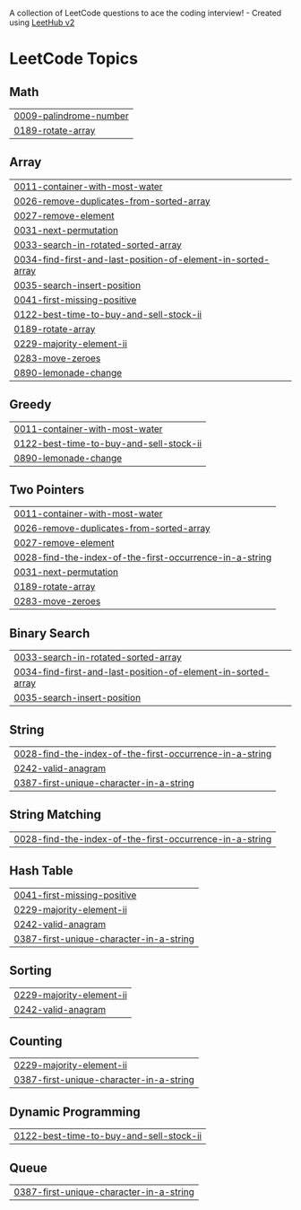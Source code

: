 A collection of LeetCode questions to ace the coding interview! - Created using [LeetHub v2](https://github.com/arunbhardwaj/LeetHub-2.0)
<!---LeetCode Topics Start-->
# LeetCode Topics
## Math
|  |
| ------- |
| [0009-palindrome-number](https://github.com/Kpilsaini12/DSA-Leetcode/tree/master/0009-palindrome-number) |
| [0189-rotate-array](https://github.com/Kpilsaini12/DSA-Leetcode/tree/master/0189-rotate-array) |
## Array
|  |
| ------- |
| [0011-container-with-most-water](https://github.com/Kpilsaini12/DSA-Leetcode/tree/master/0011-container-with-most-water) |
| [0026-remove-duplicates-from-sorted-array](https://github.com/Kpilsaini12/DSA-Leetcode/tree/master/0026-remove-duplicates-from-sorted-array) |
| [0027-remove-element](https://github.com/Kpilsaini12/DSA-Leetcode/tree/master/0027-remove-element) |
| [0031-next-permutation](https://github.com/Kpilsaini12/DSA-Leetcode/tree/master/0031-next-permutation) |
| [0033-search-in-rotated-sorted-array](https://github.com/Kpilsaini12/DSA-Leetcode/tree/master/0033-search-in-rotated-sorted-array) |
| [0034-find-first-and-last-position-of-element-in-sorted-array](https://github.com/Kpilsaini12/DSA-Leetcode/tree/master/0034-find-first-and-last-position-of-element-in-sorted-array) |
| [0035-search-insert-position](https://github.com/Kpilsaini12/DSA-Leetcode/tree/master/0035-search-insert-position) |
| [0041-first-missing-positive](https://github.com/Kpilsaini12/DSA-Leetcode/tree/master/0041-first-missing-positive) |
| [0122-best-time-to-buy-and-sell-stock-ii](https://github.com/Kpilsaini12/DSA-Leetcode/tree/master/0122-best-time-to-buy-and-sell-stock-ii) |
| [0189-rotate-array](https://github.com/Kpilsaini12/DSA-Leetcode/tree/master/0189-rotate-array) |
| [0229-majority-element-ii](https://github.com/Kpilsaini12/DSA-Leetcode/tree/master/0229-majority-element-ii) |
| [0283-move-zeroes](https://github.com/Kpilsaini12/DSA-Leetcode/tree/master/0283-move-zeroes) |
| [0890-lemonade-change](https://github.com/Kpilsaini12/DSA-Leetcode/tree/master/0890-lemonade-change) |
## Greedy
|  |
| ------- |
| [0011-container-with-most-water](https://github.com/Kpilsaini12/DSA-Leetcode/tree/master/0011-container-with-most-water) |
| [0122-best-time-to-buy-and-sell-stock-ii](https://github.com/Kpilsaini12/DSA-Leetcode/tree/master/0122-best-time-to-buy-and-sell-stock-ii) |
| [0890-lemonade-change](https://github.com/Kpilsaini12/DSA-Leetcode/tree/master/0890-lemonade-change) |
## Two Pointers
|  |
| ------- |
| [0011-container-with-most-water](https://github.com/Kpilsaini12/DSA-Leetcode/tree/master/0011-container-with-most-water) |
| [0026-remove-duplicates-from-sorted-array](https://github.com/Kpilsaini12/DSA-Leetcode/tree/master/0026-remove-duplicates-from-sorted-array) |
| [0027-remove-element](https://github.com/Kpilsaini12/DSA-Leetcode/tree/master/0027-remove-element) |
| [0028-find-the-index-of-the-first-occurrence-in-a-string](https://github.com/Kpilsaini12/DSA-Leetcode/tree/master/0028-find-the-index-of-the-first-occurrence-in-a-string) |
| [0031-next-permutation](https://github.com/Kpilsaini12/DSA-Leetcode/tree/master/0031-next-permutation) |
| [0189-rotate-array](https://github.com/Kpilsaini12/DSA-Leetcode/tree/master/0189-rotate-array) |
| [0283-move-zeroes](https://github.com/Kpilsaini12/DSA-Leetcode/tree/master/0283-move-zeroes) |
## Binary Search
|  |
| ------- |
| [0033-search-in-rotated-sorted-array](https://github.com/Kpilsaini12/DSA-Leetcode/tree/master/0033-search-in-rotated-sorted-array) |
| [0034-find-first-and-last-position-of-element-in-sorted-array](https://github.com/Kpilsaini12/DSA-Leetcode/tree/master/0034-find-first-and-last-position-of-element-in-sorted-array) |
| [0035-search-insert-position](https://github.com/Kpilsaini12/DSA-Leetcode/tree/master/0035-search-insert-position) |
## String
|  |
| ------- |
| [0028-find-the-index-of-the-first-occurrence-in-a-string](https://github.com/Kpilsaini12/DSA-Leetcode/tree/master/0028-find-the-index-of-the-first-occurrence-in-a-string) |
| [0242-valid-anagram](https://github.com/Kpilsaini12/DSA-Leetcode/tree/master/0242-valid-anagram) |
| [0387-first-unique-character-in-a-string](https://github.com/Kpilsaini12/DSA-Leetcode/tree/master/0387-first-unique-character-in-a-string) |
## String Matching
|  |
| ------- |
| [0028-find-the-index-of-the-first-occurrence-in-a-string](https://github.com/Kpilsaini12/DSA-Leetcode/tree/master/0028-find-the-index-of-the-first-occurrence-in-a-string) |
## Hash Table
|  |
| ------- |
| [0041-first-missing-positive](https://github.com/Kpilsaini12/DSA-Leetcode/tree/master/0041-first-missing-positive) |
| [0229-majority-element-ii](https://github.com/Kpilsaini12/DSA-Leetcode/tree/master/0229-majority-element-ii) |
| [0242-valid-anagram](https://github.com/Kpilsaini12/DSA-Leetcode/tree/master/0242-valid-anagram) |
| [0387-first-unique-character-in-a-string](https://github.com/Kpilsaini12/DSA-Leetcode/tree/master/0387-first-unique-character-in-a-string) |
## Sorting
|  |
| ------- |
| [0229-majority-element-ii](https://github.com/Kpilsaini12/DSA-Leetcode/tree/master/0229-majority-element-ii) |
| [0242-valid-anagram](https://github.com/Kpilsaini12/DSA-Leetcode/tree/master/0242-valid-anagram) |
## Counting
|  |
| ------- |
| [0229-majority-element-ii](https://github.com/Kpilsaini12/DSA-Leetcode/tree/master/0229-majority-element-ii) |
| [0387-first-unique-character-in-a-string](https://github.com/Kpilsaini12/DSA-Leetcode/tree/master/0387-first-unique-character-in-a-string) |
## Dynamic Programming
|  |
| ------- |
| [0122-best-time-to-buy-and-sell-stock-ii](https://github.com/Kpilsaini12/DSA-Leetcode/tree/master/0122-best-time-to-buy-and-sell-stock-ii) |
## Queue
|  |
| ------- |
| [0387-first-unique-character-in-a-string](https://github.com/Kpilsaini12/DSA-Leetcode/tree/master/0387-first-unique-character-in-a-string) |
<!---LeetCode Topics End-->